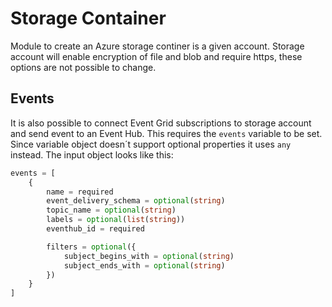 # Storage Container

Module to create an Azure storage continer is a given account. Storage account will enable encryption of file and blob and require https, these options are not possible to change.

## Events

It is also possible to connect Event Grid subscriptions to storage account and send event to an Event Hub. This requires the `events` variable to be set. Since variable object doesn´t support optional properties it uses `any` instead. The input object looks like this:

```terraform
events = [
    {
        name = required
        event_delivery_schema = optional(string)
        topic_name = optional(string)
        labels = optional(list(string))
        eventhub_id = required

        filters = optional({
            subject_begins_with = optional(string)
            subject_ends_with = optional(string)
        })
    }
]
```
